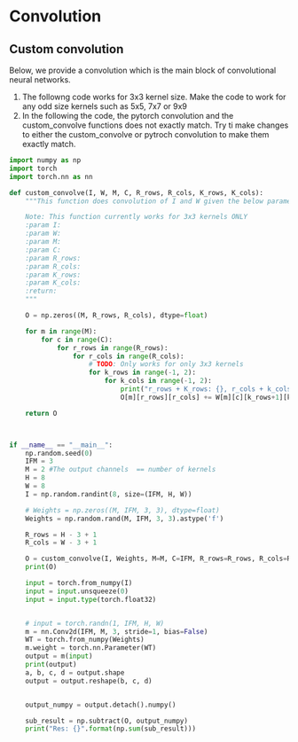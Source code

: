 # Convolution 

## Custom convolution 

Below, we provide a convolution which is the main block of convolutional neural networks.   

1) The followng code works for 3x3 kernel size. Make the code to work for any odd size kernels such as 5x5, 7x7 or 9x9 
2) In the following the code, the pytorch convolution and the custom_convolve functions does not exactly match. Try ti make changes to either the custom_convolve or pytroch convolution to make them exactly match. 

```python
import numpy as np
import torch
import torch.nn as nn

def custom_convolve(I, W, M, C, R_rows, R_cols, K_rows, K_cols):
    """This function does convolution of I and W given the below parameters

    Note: This function currently works for 3x3 kernels ONLY
    :param I:
    :param W:
    :param M:
    :param C:
    :param R_rows:
    :param R_cols:
    :param K_rows:
    :param K_cols:
    :return:
    """

    O = np.zeros((M, R_rows, R_cols), dtype=float)

    for m in range(M):
        for c in range(C):
            for r_rows in range(R_rows):
                for r_cols in range(R_cols):
                    # TODO: Only works for only 3x3 kernels
                    for k_rows in range(-1, 2):
                        for k_cols in range(-1, 2):
                            print("r_rows + K_rows: {}, r_cols + k_cols: {}".format(r_rows + k_rows, r_cols + k_cols))
                            O[m][r_rows][r_cols] += W[m][c][k_rows+1][k_cols+1] * I[c] [r_rows + k_rows + 1] [r_cols + k_cols + 1]

    return O



if __name__ == "__main__":
    np.random.seed(0)
    IFM = 3
    M = 2 #The output channels  == number of kernels
    H = 8
    W = 8
    I = np.random.randint(8, size=(IFM, H, W))

    # Weights = np.zeros((M, IFM, 3, 3), dtype=float)
    Weights = np.random.rand(M, IFM, 3, 3).astype('f')

    R_rows = H - 3 + 1
    R_cols = W - 3 + 1

    O = custom_convolve(I, Weights, M=M, C=IFM, R_rows=R_rows, R_cols=R_cols, K_rows=3, K_cols=3)
    print(O)

    input = torch.from_numpy(I)
    input = input.unsqueeze(0)
    input = input.type(torch.float32)


    # input = torch.randn(1, IFM, H, W)
    m = nn.Conv2d(IFM, M, 3, stride=1, bias=False)
    WT = torch.from_numpy(Weights)
    m.weight = torch.nn.Parameter(WT)
    output = m(input)
    print(output)
    a, b, c, d = output.shape
    output = output.reshape(b, c, d)


    output_numpy = output.detach().numpy()

    sub_result = np.subtract(O, output_numpy)
    print("Res: {}".format(np.sum(sub_result)))






```